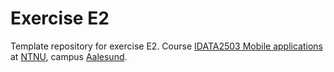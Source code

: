 # Exercise E2
Template repository for exercise E2.
Course [IDATA2503 Mobile applications](https://www.ntnu.edu/studies/courses/IDATA2503) at [NTNU](https://ntnu.edu), campus [Aalesund](https://www.ntnu.edu/alesund).
